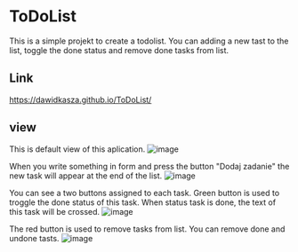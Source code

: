 # ToDoList

This is a simple projekt to create a todolist.
You can adding a new tast to the list, toggle the done status and remove done tasks from list.
## Link
https://dawidkasza.github.io/ToDoList/

## view
This is default view of this aplication.
![image](https://github.com/Zwierzak05/ToDoList/assets/98289771/06878d5a-b8ac-4b6a-8710-5bc6c323e72f)

When you write something in form and press the button "Dodaj zadanie" the new task will appear at the end of the list.
![image](https://github.com/Zwierzak05/ToDoList/assets/98289771/3a76a4a2-617a-4e2d-ab82-ec7c63e06c61)

You can see a two buttons assigned to each task. Green button is used to troggle the done status of this task. When status task is done, the text of this task will be crossed.
![image](https://github.com/Zwierzak05/ToDoList/assets/98289771/1cbf5149-d09b-4f52-be4a-27e8bc59c22c)

The red button is used to remove tasks from list. You can remove done and undone tasts.
![image](https://github.com/Zwierzak05/ToDoList/assets/98289771/dfbe6c3c-3f59-4b33-9e57-9f2cd22b97cb)
